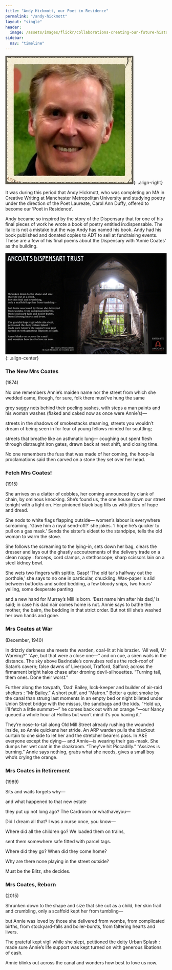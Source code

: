 ```yaml
---
title: "Andy Hickmott, our Poet in Residence"
permalink: "/andy-hickmott"
layout: "single"
header:
  image: /assets/images/flickr/collaborations-creating-our-future-histories/13a future histories.jpeg
sidebar:
  nav: "timeline"
---
```


![poster](assets/images/andy-hickmott.jpg){: .align-right}

It was during this period that Andy Hickmott, who was completing an MA in Creative Writing at Manchester Metropolitan University and studying poetry under the direction of the Poet Laureate, Carol Ann Duffy, offered to become our ‘Poet in Residence’.

Andy became so inspired by the story of the Dispensary that for one of his final pieces of work he wrote a book of poetry entitled in:dispensable.  The italic is not a mistake but the way Andy has named his book.  Andy had his book published and donated copies to ADT to sell at fundraising events.   These are a few of his final poems about the Dispensary with ‘Annie Coates’ as the building.

![Andy Hickmott Poem](assets/images/poem.jpg){: .align-center}

### The New Mrs Coates

(1874) 

No one remembers Annie’s maiden name
nor the street from which she wedded came,
though, for sure, folk there must’ve hung the same

grey saggy nets behind their peeling sashes,
with steps a man paints and his woman washes
(flaked and caked now as once were Annie’s)— 

streets in the shadows of smokestacks steaming,
streets you wouldn’t dream of being seen in
for fear of young fellows minded for scuttling;

streets that breathe like an asthmatic lung— 
coughing out spent flesh through distraught iron
gates, drawn back at next shift, and closing time.

No one remembers the fuss that was made
of her coming, the hoop-la proclamations said
then carved on a stone they set over her head.

### Fetch Mrs Coates!

(1915)

She arrives on a clatter of cobbles,
her coming announced by clank of chain,
by ominous knocking. She’s found us,
the one house down our street tonight
with a light on. Her pinioned black bag
fills us with jitters of hope and dread.

She nods to white flags flapping outside— 
women’s labour is everywhere screaming.
‘Gave him a royal send-off?’ she jokes.
‘I hope he’s quicker to pull on a gas mask.’
Sends the sister’s eldest to the standpipe,
tells the old woman to warm the stove.

She follows the screaming to the lying-in,
sets down her bag, clears the dresser
and lays out the ghastly accoutrements
of the delivery trade on a clean nappy :
forceps, cord clamps, a stethoscope;
sharp scissors lain on a steel kidney bowl.

She wets two fingers with spittle. Gasp!
‘The old tar's halfway out the porthole,’
she says to no one in particular, chuckling. 
Wax-paper is slid between buttocks
and soiled bedding, a few bloody snips,
two hours’ yelling, some desperate panting

and a new hand for Murray’s Mill is born.
‘Best name him after his dad,’ is said;
in case his dad nair comes home is not.
Annie says to bathe the mother, the bairn,
the bedding in that strict order. But not
till she’s washed her own hands and gone.

### Mrs Coates at War

(December, 1940)

In drizzly darkness she meets the warden,
coal-lit at his brazier. “All well, Mr Wareing?”
“Aye, but that were a close one—”
and on cue, a siren wails in the distance.
The sky above Baxindale’s convulses red
as the rock-roof of Satan’s cavern;
false dawns of Liverpool, Trafford, Salford;
across the firmament bright halos chase
after droning devil-silhouettes.
“Turning tail, them ones. Done their worst.”

Further along the towpath, ‘Dad’ Bailey,
lock-keeper and builder of air-raid shelters :
“Mr Bailey.” A short puff, and “Matron.”
Better a quiet smoke by the canal
than strung last moments in an empty bed
or night billeted under Union Street bridge
with the missus, the sandbags and the kids.
“Hold up, I’ll fetch a little summat—”
he comes back out with an orange
“—our Nancy queued a whole hour at Hollins
but won’t mind it’s you having it.”

They’re nose-to-tail along Old Mill Street
already rushing the wounded inside,
so Annie quickens her stride. An ARP warden
pulls the blackout curtain to one side
to let her and the stretcher bearers pass.
In A&E everyone except the dying— 
and Annie—is wearing their gas-mask.
She dumps her wet coat in the cloakroom.
“They’ve hit Piccadilly.” “Assizes is burning.”
Annie says nothing, grabs what she needs,
gives a small boy who’s crying the orange. 

### Mrs Coates in Retirement

(1989)

Sits and waits
forgets why— 

and what happened
to that new estate

they put up not long ago?
The Cardroom or whathaveyou— 

Did I dream all that?
I was a nurse once, you know— 

Where did all the children go?
We loaded them on trains,

sent them somewhere safe
fitted with parcel tags.

Where did they go?
When did they come home?

Why are there none
playing in the street outside?

Must be the Blitz,
she decides.

### Mrs Coates, Reborn

(2015)

Shrunken down to the shape and size
that she cut as a child,
her skin frail and crumbling,
only a scaffold kept her from tumbling— 

but Annie was loved by those she delivered
from wombs, from complicated births,
from stockyard-falls and boiler-bursts,
from faltering hearts and livers.

The grateful kept vigil while she slept,
petitioned the deity Urban Splash :
made sure Annie’s life support was kept
turned on with generous libations of cash.

Annie blinks out across the canal
and wonders how best to love us now.
